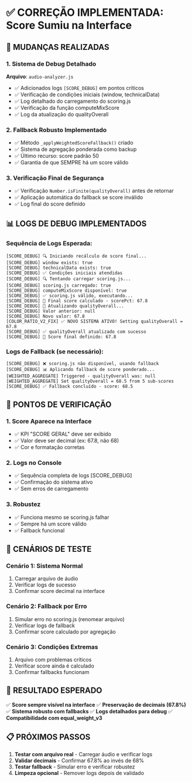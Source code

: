 # ✅ CORREÇÃO IMPLEMENTADA: Score Sumiu na Interface

## 🔧 MUDANÇAS REALIZADAS

### 1. Sistema de Debug Detalhado
**Arquivo**: `audio-analyzer.js`
- ✅ Adicionados logs `[SCORE_DEBUG]` em pontos críticos
- ✅ Verificação de condições iniciais (window, technicalData)
- ✅ Log detalhado do carregamento do scoring.js
- ✅ Verificação da função computeMixScore
- ✅ Log da atualização do qualityOverall

### 2. Fallback Robusto Implementado
- ✅ Método `_applyWeightedScoreFallback()` criado
- ✅ Sistema de agregação ponderada como backup
- ✅ Último recurso: score padrão 50
- ✅ Garantia de que SEMPRE há um score válido

### 3. Verificação Final de Segurança
- ✅ Verificação `Number.isFinite(qualityOverall)` antes de retornar
- ✅ Aplicação automática do fallback se score inválido
- ✅ Log final do score definido

## 📊 LOGS DE DEBUG IMPLEMENTADOS

### Sequência de Logs Esperada:
```
[SCORE_DEBUG] 🔍 Iniciando recálculo de score final...
[SCORE_DEBUG] window exists: true
[SCORE_DEBUG] technicalData exists: true
[SCORE_DEBUG] ✅ Condições iniciais atendidas
[SCORE_DEBUG] 🔍 Tentando carregar scoring.js...
[SCORE_DEBUG] scoring.js carregado: true
[SCORE_DEBUG] computeMixScore disponível: true
[SCORE_DEBUG] ✅ scoring.js válido, executando...
[SCORE_DEBUG] 🎯 Final score calculado - scorePct: 67.8
[SCORE_DEBUG] 💾 Atualizando qualityOverall...
[SCORE_DEBUG] Valor anterior: null
[SCORE_DEBUG] Novo valor: 67.8
[COLOR_RATIO_V2_FIX] ✅ NOVO SISTEMA ATIVO! Setting qualityOverall = 67.8
[SCORE_DEBUG] ✅ qualityOverall atualizado com sucesso
[SCORE_DEBUG] 🎯 Score final definido: 67.8
```

### Logs de Fallback (se necessário):
```
[SCORE_DEBUG] ❌ scoring.js não disponível, usando fallback
[SCORE_DEBUG] 📊 Aplicando fallback de score ponderado...
[WEIGHTED_AGGREGATE] Triggered - qualityOverall was: null
[WEIGHTED_AGGREGATE] Set qualityOverall = 68.5 from 5 sub-scores
[SCORE_DEBUG] ✅ Fallback concluído - score: 68.5
```

## 🎯 PONTOS DE VERIFICAÇÃO

### 1. Score Aparece na Interface
- ✅ KPI "SCORE GERAL" deve ser exibido
- ✅ Valor deve ser decimal (ex: 67.8, não 68)
- ✅ Cor e formatação corretas

### 2. Logs no Console
- ✅ Sequência completa de logs [SCORE_DEBUG]
- ✅ Confirmação do sistema ativo
- ✅ Sem erros de carregamento

### 3. Robustez
- ✅ Funciona mesmo se scoring.js falhar
- ✅ Sempre há um score válido
- ✅ Fallback funcional

## 🚨 CENÁRIOS DE TESTE

### Cenário 1: Sistema Normal
1. Carregar arquivo de áudio
2. Verificar logs de sucesso
3. Confirmar score decimal na interface

### Cenário 2: Fallback por Erro
1. Simular erro no scoring.js (renomear arquivo)
2. Verificar logs de fallback
3. Confirmar score calculado por agregação

### Cenário 3: Condições Extremas
1. Arquivo com problemas críticos
2. Verificar score ainda é calculado
3. Confirmar fallbacks funcionam

## 🎉 RESULTADO ESPERADO

✅ **Score sempre visível na interface**
✅ **Preservação de decimais (67.8%)**  
✅ **Sistema robusto com fallbacks**
✅ **Logs detalhados para debug**
✅ **Compatibilidade com equal_weight_v3**

## 📋 PRÓXIMOS PASSOS

1. **Testar com arquivo real** - Carregar áudio e verificar logs
2. **Validar decimais** - Confirmar 67.8% ao invés de 68%
3. **Testar fallback** - Simular erro e verificar robustez
4. **Limpeza opcional** - Remover logs depois de validado
